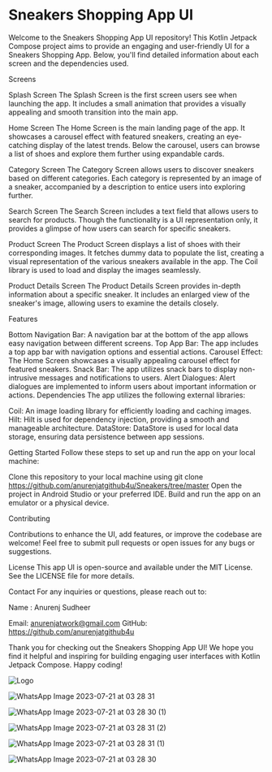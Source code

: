 
# Sneakers Shopping App UI

Welcome to the Sneakers Shopping App UI repository! This Kotlin Jetpack Compose project aims to provide an engaging and user-friendly UI for a Sneakers Shopping App. Below, you'll find detailed information about each screen and the dependencies used.

Screens

Splash Screen
The Splash Screen is the first screen users see when launching the app. It includes a small animation that provides a visually appealing and smooth transition into the main app.

Home Screen
The Home Screen is the main landing page of the app. It showcases a carousel effect with featured sneakers, creating an eye-catching display of the latest trends. Below the carousel, users can browse a list of shoes and explore them further using expandable cards.

Category Screen
The Category Screen allows users to discover sneakers based on different categories. Each category is represented by an image of a sneaker, accompanied by a description to entice users into exploring further.

Search Screen
The Search Screen includes a text field that allows users to search for products. Though the functionality is a UI representation only, it provides a glimpse of how users can search for specific sneakers.

Product Screen
The Product Screen displays a list of shoes with their corresponding images. It fetches dummy data to populate the list, creating a visual representation of the various sneakers available in the app. The Coil library is used to load and display the images seamlessly.

Product Details Screen
The Product Details Screen provides in-depth information about a specific sneaker. It includes an enlarged view of the sneaker's image, allowing users to examine the details closely.



Features

Bottom Navigation Bar: A navigation bar at the bottom of the app allows easy navigation between different screens.
Top App Bar: The app includes a top app bar with navigation options and essential actions.
Carousel Effect: The Home Screen showcases a visually appealing carousel effect for featured sneakers.
Snack Bar: The app utilizes snack bars to display non-intrusive messages and notifications to users.
Alert Dialogues: Alert dialogues are implemented to inform users about important information or actions.
Dependencies
The app utilizes the following external libraries:

Coil: An image loading library for efficiently loading and caching images.
Hilt: Hilt is used for dependency injection, providing a smooth and manageable architecture.
DataStore: DataStore is used for local data storage, ensuring data persistence between app sessions.


Getting Started
Follow these steps to set up and run the app on your local machine:

Clone this repository to your local machine using git clone https://github.com/anurenjatgithub4u/Sneakers/tree/master
Open the project in Android Studio or your preferred IDE.
Build and run the app on an emulator or a physical device.


Contributing

Contributions to enhance the UI, add features, or improve the codebase are welcome! Feel free to submit pull requests or open issues for any bugs or suggestions.

License
This app UI is open-source and available under the MIT License. See the LICENSE file for more details.

Contact
For any inquiries or questions, please reach out to:

 Name : Anurenj Sudheer

Email: anurenjatwork@gmail.com
GitHub: https://github.com/anurenjatgithub4u

Thank you for checking out the Sneakers Shopping App UI! We hope you find it helpful and inspiring for building engaging user interfaces with Kotlin Jetpack Compose. Happy coding!


![Logo](https://dev-to-uploads.s3.amazonaws.com/uploads/articles/th5xamgrr6se0x5ro4g6.png)





![WhatsApp Image 2023-07-21 at 03 28 31](https://github.com/anurenjatgithub4u/Sneakers/assets/124539091/d2d29e83-f6b5-4d56-ad27-417713af759a)


![WhatsApp Image 2023-07-21 at 03 28 30 (1)](https://github.com/anurenjatgithub4u/Sneakers/assets/124539091/30276122-cd39-4b6b-b567-554e7ba0a3ef)


![WhatsApp Image 2023-07-21 at 03 28 31 (2)](https://github.com/anurenjatgithub4u/Sneakers/assets/124539091/6dbcb4cf-9355-44c8-a0ce-d6acafa661b5)


![WhatsApp Image 2023-07-21 at 03 28 31 (1)](https://github.com/anurenjatgithub4u/Sneakers/assets/124539091/f7fd44f2-31be-46f5-bebf-6ef9cc161ea3)


![WhatsApp Image 2023-07-21 at 03 28 30](https://github.com/anurenjatgithub4u/Sneakers/assets/124539091/9e307536-9067-484c-8736-ef508c2e068f)















